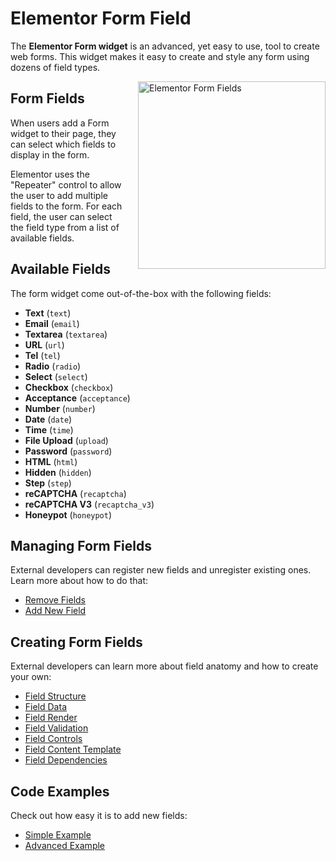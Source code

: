 # Elementor Form Field

<Badge type="tip" vertical="top" text="Elementor Pro" /> <Badge type="warning" vertical="top" text="Advanced" />

The **Elementor Form widget** is an advanced, yet easy to use, tool to create web forms. This widget makes it easy to create and style any form using dozens of field types.

<img :src="$withBase('/assets/img/elementor-form-fields.png')" alt="Elementor Form Fields" style="float: right; width: 300px; margin-left: 20px; margin-bottom: 20px;">

## Form Fields

When users add a Form widget to their page, they can select which fields to display in the form.

Elementor uses the "Repeater" control to allow the user to add multiple fields to the form. For each field, the user can select the field type from a list of available fields.

## Available Fields

The form widget come out-of-the-box with the following fields:

* **Text** (`text`)
* **Email** (`email`)
* **Textarea** (`textarea`)
* **URL** (`url`)
* **Tel** (`tel`)
* **Radio** (`radio`)
* **Select** (`select`)
* **Checkbox** (`checkbox`)
* **Acceptance** (`acceptance`)
* **Number** (`number`)
* **Date** (`date`)
* **Time** (`time`)
* **File Upload** (`upload`)
* **Password** (`password`)
* **HTML** (`html`)
* **Hidden** (`hidden`)
* **Step** (`step`)
* **reCAPTCHA** (`recaptcha`)
* **reCAPTCHA V3** (`recaptcha_v3`)
* **Honeypot** (`honeypot`)

## Managing Form Fields

External developers can register new fields and unregister existing ones. Learn more about how to do that:

* [Remove Fields](./remove-fields/)
* [Add New Field](./add-new-field/)

## Creating Form Fields

External developers can learn more about field anatomy and how to create your own:

* [Field Structure](./field-structure/)
* [Field Data](./field-data/)
* [Field Render](./field-render/)
* [Field Validation](./field-validation/)
* [Field Controls](./field-controls/)
* [Field Content Template](./field-content-template/)
* [Field Dependencies](./field-dependencies/)

## Code Examples

Check out how easy it is to add new fields:

* [Simple Example](./simple-example/)
* [Advanced Example](./advanced-example/)
